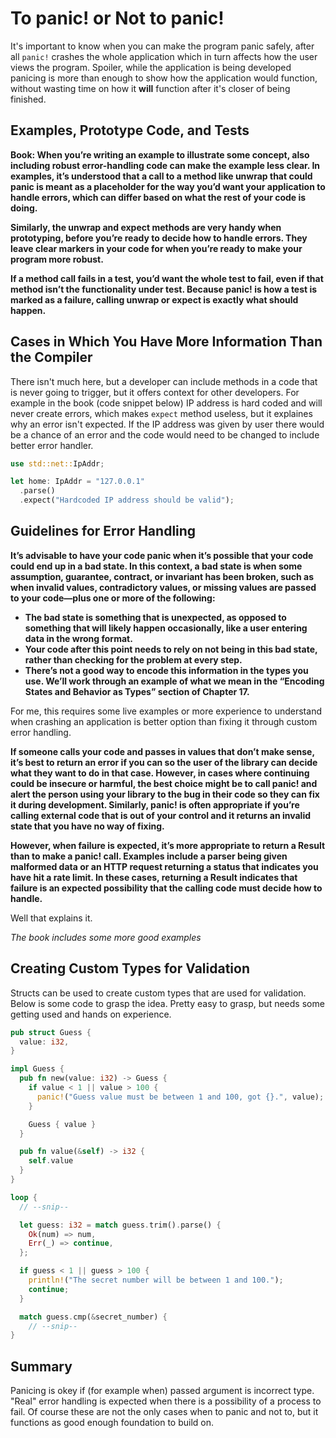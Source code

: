 # To panic! or Not to panic!

It's important to know when you can make the program panic safely, after all `panic!` crashes the whole application which in turn affects how the user views the program. Spoiler, while the application is being developed panicing is more than enough to show how the application would function, without wasting time on how it **will** function after it's closer of being finished.

## Examples, Prototype Code, and Tests

**Book: When you’re writing an example to illustrate some concept, also including robust error-handling code can make the example less clear. In examples, it’s understood that a call to a method like unwrap that could panic is meant as a placeholder for the way you’d want your application to handle errors, which can differ based on what the rest of your code is doing.**

**Similarly, the unwrap and expect methods are very handy when prototyping, before you’re ready to decide how to handle errors. They leave clear markers in your code for when you’re ready to make your program more robust.**

**If a method call fails in a test, you’d want the whole test to fail, even if that method isn’t the functionality under test. Because panic! is how a test is marked as a failure, calling unwrap or expect is exactly what should happen.**

## Cases in Which You Have More Information Than the Compiler

There isn't much here, but a developer can include methods in a code that is never going to trigger, but it offers context for other developers. For example in the book (code snippet below) IP address is hard coded and will never create errors, which makes `expect` method useless, but it explaines why an error isn't expected. If the IP address was given by user there would be a chance of an error and the code would need to be changed to include better error handler.

```Rust
use std::net::IpAddr;

let home: IpAddr = "127.0.0.1"
  .parse()
  .expect("Hardcoded IP address should be valid");
```

## Guidelines for Error Handling

**It’s advisable to have your code panic when it’s possible that your code could end up in a bad state. In this context, a bad state is when some assumption, guarantee, contract, or invariant has been broken, such as when invalid values, contradictory values, or missing values are passed to your code—plus one or more of the following:**

- **The bad state is something that is unexpected, as opposed to something that will likely happen occasionally, like a user entering data in the wrong format.**
- **Your code after this point needs to rely on not being in this bad state, rather than checking for the problem at every step.**
- **There’s not a good way to encode this information in the types you use. We’ll work through an example of what we mean in the “Encoding States and Behavior as Types” section of Chapter 17.**

For me, this requires some live examples or more experience to understand when crashing an application is better option than fixing it through custom error handling.

**If someone calls your code and passes in values that don’t make sense, it’s best to return an error if you can so the user of the library can decide what they want to do in that case. However, in cases where continuing could be insecure or harmful, the best choice might be to call panic! and alert the person using your library to the bug in their code so they can fix it during development. Similarly, panic! is often appropriate if you’re calling external code that is out of your control and it returns an invalid state that you have no way of fixing.**

**However, when failure is expected, it’s more appropriate to return a Result than to make a panic! call. Examples include a parser being given malformed data or an HTTP request returning a status that indicates you have hit a rate limit. In these cases, returning a Result indicates that failure is an expected possibility that the calling code must decide how to handle.**

Well that explains it.

*The book includes some more good examples*

## Creating Custom Types for Validation

Structs can be used to create custom types that are used for validation. Below is some code to grasp the idea. Pretty easy to grasp, but needs some getting used and hands on experience.

```Rust
pub struct Guess {
  value: i32,
}

impl Guess {
  pub fn new(value: i32) -> Guess {
    if value < 1 || value > 100 {
      panic!("Guess value must be between 1 and 100, got {}.", value);
    }

    Guess { value }
  }

  pub fn value(&self) -> i32 {
    self.value
  }
}

loop {
  // --snip--

  let guess: i32 = match guess.trim().parse() {
    Ok(num) => num,
    Err(_) => continue,
  };

  if guess < 1 || guess > 100 {
    println!("The secret number will be between 1 and 100.");
    continue;
  }

  match guess.cmp(&secret_number) {
    // --snip--
}
```

## Summary

Panicing is okey if (for example when) passed argument is incorrect type. "Real" error handling is expected when there is a possibility of a process to fail. Of course these are not the only cases when to panic and not to, but it functions as good enough foundation to build on.